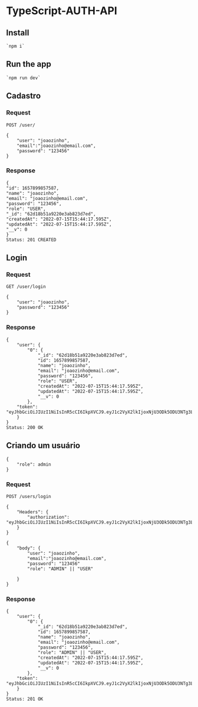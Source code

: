 # TypeScript-AUTH-API

## Install

    `npm i`

## Run the app

    `npm run dev`

## Cadastro

### Request

`POST /user/`

    {
        "user": "joaozinho",
        "email":"joaozinho@email.com",
        "password": "123456"
    }

### Response

    {
    "id": 1657899857587,
    "name": "joaozinho",
    "email": "joaozinho@email.com",
    "password": "123456",
    "role": "USER",
    "_id": "62d18b51a9220e3ab823d7ed",
    "createdAt": "2022-07-15T15:44:17.595Z",
    "updatedAt": "2022-07-15T15:44:17.595Z",
    "__v": 0
    }
    Status: 201 CREATED

## Login

### Request

`GET /user/login`

    {
        "user": "joaozinho",
        "password": "123456"
    }

### Response

    {
        "user": {
            "0": {
                "_id": "62d18b51a9220e3ab823d7ed",
                "id": 1657899857587,
                "name": "joaozinho",
                "email": "joaozinho@email.com",
                "password": "123456",
                "role": "USER",
                "createdAt": "2022-07-15T15:44:17.595Z",
                "updatedAt": "2022-07-15T15:44:17.595Z",
                "__v": 0
            },
        "token": "eyJhbGciOiJIUzI1NiIsInR5cCI6IkpXVCJ9.eyJ1c2VyX2lkIjoxNjU3ODk5ODU3NTg3LCJlbWFpbCI6ImpvYW96aW5ob0BlbWFpbC5jb20iLCJpYXQiOjE2NTc5MDA0MzksImV4cCI6MTY1NzkwNDAzOX0.T6IjfddCOhNqsGORiGZt0inANxd1Jhurti6P0WMUXkA"
        }
    }
    Status: 200 OK

## Criando um usuário
    {
        "role": admin
    }

### Request

`POST /users/login`

    {
        "Headers": {
            "authorization": "eyJhbGciOiJIUzI1NiIsInR5cCI6IkpXVCJ9.eyJ1c2VyX2lkIjoxNjU3ODk5ODU3NTg3LCJlbWFpbCI6ImpvYW96aW5ob0BlbWFpbC5jb20iLCJpYXQiOjE2NTc5MDA0MzksImV4cCI6MTY1NzkwNDAzOX0.T6IjfddCOhNqsGORiGZt0inANxd1Jhurti6P0WMUXkA" 
        }
    }

    {
        "body": {
            "user": "joaozinho",
            "email":"joaozinho@email.com",
            "password": "123456"
            "role": "ADMIN" || "USER"

        }
    }

### Response

    {
        "user": {
            "0": {
                "_id": "62d18b51a9220e3ab823d7ed",
                "id": 1657899857587,
                "name": "joaozinho",
                "email": "joaozinho@email.com",
                "password": "123456",
                "role": "ADMIN" || "USER",
                "createdAt": "2022-07-15T15:44:17.595Z",
                "updatedAt": "2022-07-15T15:44:17.595Z",
                "__v": 0
            },
        "token": "eyJhbGciOiJIUzI1NiIsInR5cCI6IkpXVCJ9.eyJ1c2VyX2lkIjoxNjU3ODk5ODU3NTg3LCJlbWFpbCI6ImpvYW96aW5ob0BlbWFpbC5jb20iLCJpYXQiOjE2NTc5MDA0MzksImV4cCI6MTY1NzkwNDAzOX0.T6IjfddCOhNqsGORiGZt0inANxd1Jhurti6P0WMUXkA"
        }
    }
    Status: 201 OK
